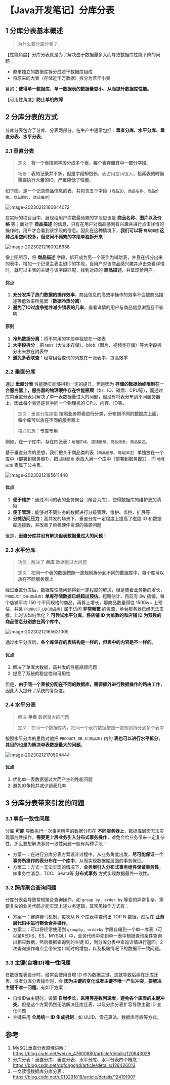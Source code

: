 # 【Java开发笔记】分库分表

## 1 分库分表基本概述

> 为什么要分库分表？

【性能角度】分库分表就是为了解决由于数据量多大而导致数据库性能下降的问题：

- 原来独立的数据库拆分成若干数据库组成
- 将原来的大表（存储近千万数据）拆分为若干小表

目的：**使得单一数据库、单一数据表的数据量变小，从而提升数据库性能。**

【可用性角度】**防止单机故障**

## 2 分库分表的方式

分库分表包含了分库、分表两部分。在生产中通常包括：**垂直分库、水平分库、垂直分表、水平分表**。

### 2.1 垂直分表

> 定义：**将一个表按照字段分成多个表，每个表存储其中一部分字段**。
>
> 场景：**表的记录并不多，但是字段却很长**，表占用空间很大，**检索表的时候需要执行大量的IO，严重降低了性能**。

如下图，是一个记录商品信息的表，共包含五个字段（`商品ID`、`商品名称`、`商品价格`、`商品图片`、`商品描述`）

![image-20230212160844072](https://p.ipic.vip/3myre6.png)

在实际的项目当中，展现给用户次数最频繁的字段应该是 **商品名称、图片以及价格** 等；而对于 **商品描述** 的信息，只有在用户对商品感到有兴趣并进行点击详情的操作时，用户才会看到该字段的信息。因此在这种情境下，**我们可以将 `商品描述` 这种占用空间较多，但访问不频繁的字段单独拆开来**：

![image-20230212160926638](https://p.ipic.vip/aooagc.png)

像上图所示，将 **商品描述** 字段，拆开成为另一个表作为辅助表，并且在拆分出来的表中，增加一个记录主表主键ID的字段，当用户对该商品感兴趣并点击查看详情时，就可以主表的主键与该字段匹配，找到对应的 **商品描述**，并呈现给用户。

#### 优点

1. **充分发挥了热门数据的操作效率**，商品信息的高效率操作的效率不会被商品描述等低效率所拖累（**数据冷热分离**）
2. **避免了IO过度争抢并减少锁表的几率**，查看详情的用户与商品信息浏览互不影响

#### 原则

1. **冷热数据分离**：将不常用的字段单独放在一张表
2. **大字段拆分**：把 text（大文本存储），blob（图片、视频类存储）等大字段拆分出来放在附表中
3. **避免多表联查**：经常组合查询的列放在一张表中，提高效率

### 2.2 垂直分库

通过 **垂直分表** 性能确实能够得到一定的提升，但是因为 **存储的数据始终限制在一台服务器上，服务器的物理硬件存在性能瓶颈**（如：IO、磁盘、CPU等），而通过库内垂直分表只解决了单一表数据量过大的问题，但没有将表分布到不同服务器上，因此每个表还是竞争同一个物理机的 CPU、内存、IO等。

> 定义：垂直分库是指 **按照业务将表进行分类，分布到不同的数据库上面，每个库可以放在不同的服务器上**
>
> 核心思想：**专库专用**

例如，在一个库中，存在四张表：`地理区域`、`店铺信息`、`商品信息`、`商品描述`。

基于垂直分库的思想，我们把关于商品类的表（`商品信息`、`商品描述`）单独放在一个库中（部署到服务器1），把 `店铺信息` 表放入另一个库中（部署到服务器2），而 `地理区域` 表属于公共表。

![image-20230212165611448](https://p.ipic.vip/netv0a.png)

#### 优点

1. **便于维护**：通过不同的表的业务聚合（聚合为库），使得数据库的维护更加清晰
2. **便于管理**：能够对不同业务的数据进行分级管理、维护、监控、扩展等
3. **分摊访问压力**：高并发的场景下，垂直分库一定程度上提高了磁盘 IO 和数据库连接数，并改善了单机硬件资源的瓶颈问题

但是，**垂直分库并没有解决但表数据量过大的问题！**

### 2.3 水平分库

> 功能：解决了 **单库** 数据量过大问题
>
> 定义：**把同一个表的数据按照一定规则拆分到不同的数据库中，每个库可以放在不同服务器上**

经过垂直分库后，数据库性能问题得到一定程度的解决，但是随着业务量的增长，`PRODUCT_DB(商品库)` **单库存储数据已经超出预估**。粗略估计，目前有 8w 店铺，每个店铺平均 150 个不同规格的商品，再算上增长，那商品数量得往 1500w+ 上预估，并且 `PRODUCT_DB(商品库)` 属于访问 **非常频繁** 的资源，单台服务器已经无法支撑。此时该如何优化？
**可尝试水平分库，将店铺 ID 为单数的和店铺 ID 为双数的商品信息分别放在两个库中。**

![image-20230212165631005](https://p.ipic.vip/3x2758.png)

通过水平分库后，**各个库保存的表结构是一样的，但表中的内容是不一样的**。

#### 优点

1. 解决了单库大数据、高并发的性能瓶颈问题
2. 提高了系统的稳定性和可用性

但是，**由于同一个表被分配在不同的数据库，需要额外进行数据操作的路由工作**，因此大大提升了系统的复杂度。

### 2.4 水平分表

> 解决 **单表** 数据量大的问题
>
> 定义：在同一个数据库内，把同一个表的数据按照一定规则拆分到多个表中

按照水平分库的思路对他把 `PRODUCT_DB_X(商品库)` 内的 **表也可以进行水平拆分**，**其目的也是为解决单表数据量大的问题**。

![image-20230212170504444](https://p.ipic.vip/g4gqhy.png)

#### 优点

1. 优化单一表数据量过大而产生的性能问题
2. 避免IO争抢并减少锁表几率

## 3 分库分表带来引发的问题

### 3.1 事务一致性问题

分库 **可能** 导致执行一次事务所需的数据分布在 **不同服务器上**，数据库层面无法实现事务性操作，**需要更上层业务引入分布式事务操作**，难免会给业务带来一定复杂性，那么要想解决事务一致性问题一般有两种手段：

- 方案一：在进行分库分表方案设计过程中，从业务角度出发，**尽可能保证一个事务所操作的表分布在一个库中**，从而实现数据库层面的事务保证。
- 方案二：方式一无法实现的情况下，**业务层引入分布式事务组件保证事务性**，如事务性消息、TCC、Seata等 **分布式事务** 方式实现数据最终一致性。

### 3.2 跨库聚合查询问题

分库分表会导致常规聚合查询操作，如 `group by`，`order by` 等变的异常复杂。需要复杂的业务代码才能实现上述业务逻辑，其常见操作方式有：

- 方案一：赛道赛马机制，每次从 N 个库表中查询出 TOP N 数据，然后在 **业务层代码中进行聚合合并操作**。
- 方案二：可以将经常使用到 `groupby`，`orderby` 字段存储到一个单一库表（可以是REDIS、ES、MYSQL）中，业务代码中先到单一表中根据查询条件查询出相应数据，然后根据查询到的主键 ID，到分库分表中查询详情进行返回。2次查询操作难点会带来接口耗时的增加，以及极端情况下的数据不一致问题。

### 3.3 主键(自增ID)唯一性问题

在数据库表设计时，经常会使用自增 ID 作为数据主键，这就导致后续在迁库迁表、或者分库分表操作时，会 **因为主键的变化或者主键不唯一产生冲突，要解决主键不唯一问题**。有如下方案：

- 自增ID做主键时，设置 **自增步长，采用等差数列递增，避免各个库表的主键冲突**。但是这个方案仍然无法解决迁库迁表、以及分库分表扩容导致主键 ID 变化问题
- 主键采用 **全局统一 ID 生成机制**：如 UUID、雪花算法、数据库号段等方式。

## 参考

1. MySQL垂直分表原理讲解：https://blog.csdn.net/weixin_47600880/article/details/120643028
2. 分库分表：垂直分库、垂直分表、水平分库、水平分表四个概念：https://blog.csdn.net/dgfdhgghd/article/details/128426013
3. 一文读懂数据库分库分表：https://blog.csdn.net/u013291818/article/details/124191907